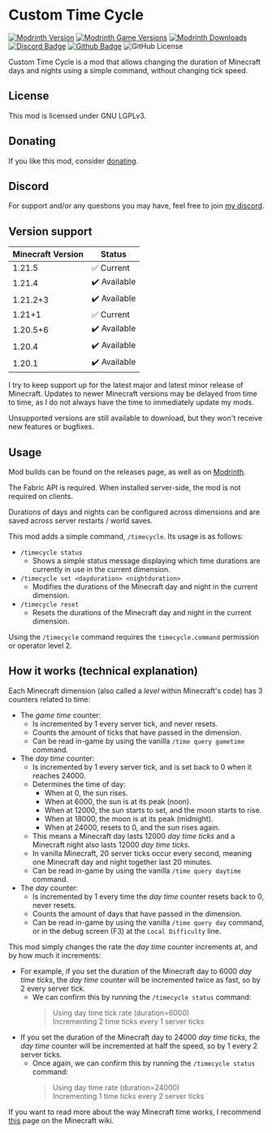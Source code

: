 # Custom Time Cycle

[![Modrinth Version](https://img.shields.io/modrinth/v/Xuf4fk5b?logo=modrinth&color=008800)](https://modrinth.com/mod/customtimecycle)
[![Modrinth Game Versions](https://img.shields.io/modrinth/game-versions/Xuf4fk5b?logo=modrinth&color=008800)](https://modrinth.com/mod/customtimecycle)
[![Modrinth Downloads](https://img.shields.io/modrinth/dt/Xuf4fk5b?logo=modrinth&color=008800)](https://modrinth.com/mod/customtimecycle)
[![Discord Badge](https://img.shields.io/badge/chat-discord-%235865f2)](https://discord.gg/CNNkyWRkqm)
[![Github Badge](https://img.shields.io/badge/github-customtimecycle-white?logo=github)](https://github.com/eclipseisoffline/customtimecycle)
![GitHub License](https://img.shields.io/github/license/eclipseisoffline/customtimecycle)

Custom Time Cycle is a mod that allows changing the duration of Minecraft days and nights using a simple
command, without changing tick speed.

## License

This mod is licensed under GNU LGPLv3.

## Donating

If you like this mod, consider [donating](https://buymeacoffee.com/eclipseisoffline).

## Discord

For support and/or any questions you may have, feel free to join [my discord](https://discord.gg/CNNkyWRkqm).

## Version support

| Minecraft Version | Status       |
|-------------------|--------------|
| 1.21.5            | ✅ Current    |
| 1.21.4            | ✔️ Available |
| 1.21.2+3          | ✔️ Available |
| 1.21+1            | ✅ Current    |
| 1.20.5+6          | ✔️ Available |
| 1.20.4            | ✔️ Available |
| 1.20.1            | ✔️ Available |

I try to keep support up for the latest major and latest minor release of Minecraft. Updates to newer Minecraft
versions may be delayed from time to time, as I do not always have the time to immediately update my mods.

Unsupported versions are still available to download, but they won't receive new features or bugfixes.

## Usage

Mod builds can be found on the releases page, as well as on [Modrinth](https://modrinth.com/mod/customtimecycle).

The Fabric API is required. When installed server-side, the mod is not required on clients.

Durations of days and nights can be configured across dimensions and are saved across server restarts / world saves.

This mod adds a simple command, `/timecycle`. Its usage is as follows:

- `/timecycle status`
  - Shows a simple status message displaying which time durations are currently in use in the current dimension.
- `/timecycle set <dayduration> <nightduration>`
  - Modifies the durations of the Minecraft day and night in the current dimension.
- `/timecycle reset`
  - Resets the durations of the Minecraft day and night in the current dimension.

Using the `/timecycle` command requires the `timecycle.command` permission or operator level 2.

## How it works (technical explanation)

Each Minecraft dimension (also called a *level* within Minecraft's code) has 3 counters related to time:

- The *game time* counter:
  - Is incremented by 1 every server tick, and never resets.
  - Counts the amount of ticks that have passed in the dimension.
  - Can be read in-game by using the vanilla `/time query gametime` command.
- The *day time* counter:
  - Is incremented by 1 every server tick, and is set back to 0 when it reaches 24000.
  - Determines the time of day:
    - When at 0, the sun rises.
    - When at 6000, the sun is at its peak (noon).
    - When at 12000, the sun starts to set, and the moon starts to rise.
    - When at 18000, the moon is at its peak (midnight).
    - When at 24000, resets to 0, and the sun rises again.
  - This means a Minecraft day lasts 12000 *day time ticks* and a Minecraft night also lasts 12000 *day time ticks*.
  - In vanilla Minecraft, 20 server ticks occur every second, meaning one Minecraft day and night together last 20 minutes.
  - Can be read in-game by using the vanilla `/time query daytime` command.
- The *day* counter:
  - Is incremented by 1 every time the *day time* counter resets back to 0, never resets.
  - Counts the amount of days that have passed in the dimension.
  - Can be read in-game by using the vanilla `/time query day` command, or in the debug screen (F3) at the `Local Difficulty` line.

This mod simply changes the rate the *day time* counter increments at, and by how much it increments:

- For example, if you set the duration of the Minecraft day to 6000 *day time ticks*, the *day time* counter will be incremented twice as fast, so by 2 every server tick.
  - We can confirm this by running the `/timecycle status` command:
    > Using day time tick rate (duration=6000)  
    > Incrementing 2 time ticks every 1 server ticks
- If you set the duration of the Minecraft day to 24000 *day time ticks*, the *day time* counter will be incremented at half the speed, so by 1 every 2 server ticks.
  - Once again, we can confirm this by running the `/timecycle status` command:
    > Using day time rate (duration=24000)  
    > Incrementing 1 time ticks every 2 server ticks

If you want to read more about the way Minecraft time works, I recommend [this](https://minecraft.wiki/w/Daylight_cycle) page on the Minecraft wiki.
